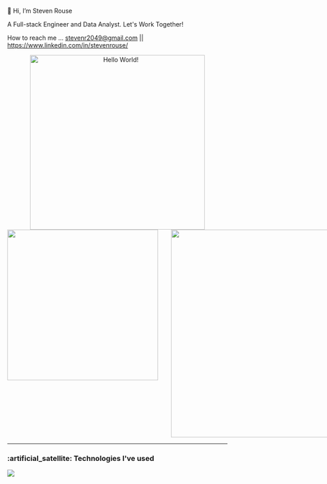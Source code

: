 👋 Hi, I’m Steven Rouse

A Full-stack Engineer and Data Analyst.
Let's Work Together!
 
 How to reach me ... stevenr2049@gmail.com || https://www.linkedin.com/in/stevenrouse/  
 
<!---
ROUSE-prog/ROUSE-prog is a ✨ special ✨ repository because its `README.md` (this file) appears on your GitHub profile.
You can click the Preview link to take a look at your changes.
--->

<div style="text-align: center;"> 
  <img width="400" src="https://readme-typing-svg.herokuapp.com?font=JetBrains+Mono&weight=600&size=30&duration=2500&width=535&lines=Website+Development;Data;Backend"  alt="Hello World!"/>
</div>

<div style="display: flex;" align="left">
  <img width="345" style="margin-right: 30px;" src="https://github-readme-stats-git-masterrstaa-rickstaa.vercel.app/api/top-langs/?username=johndeweyzxc&langs_count=8&layout=compact&theme=vision-friendly-dark&border_radius=7.5" />
  <img width="476" src="[https://github-readme-streak-stats.herokuapp.com?user=ROUSE-prog&theme=gruvbox&hide_border=true&mode=weekly]" />
</div>

<hr />

<div>
  <h3 align="left">:artificial_satellite: Technologies I've used</h3>
  <div align="left">
    <img src="https://skillicons.dev/icons?i=js,html,css,react,express,git,java,mongodb,nodejs,py,tailwind,vercel,vite,firebase" />
  </div>
</div>
